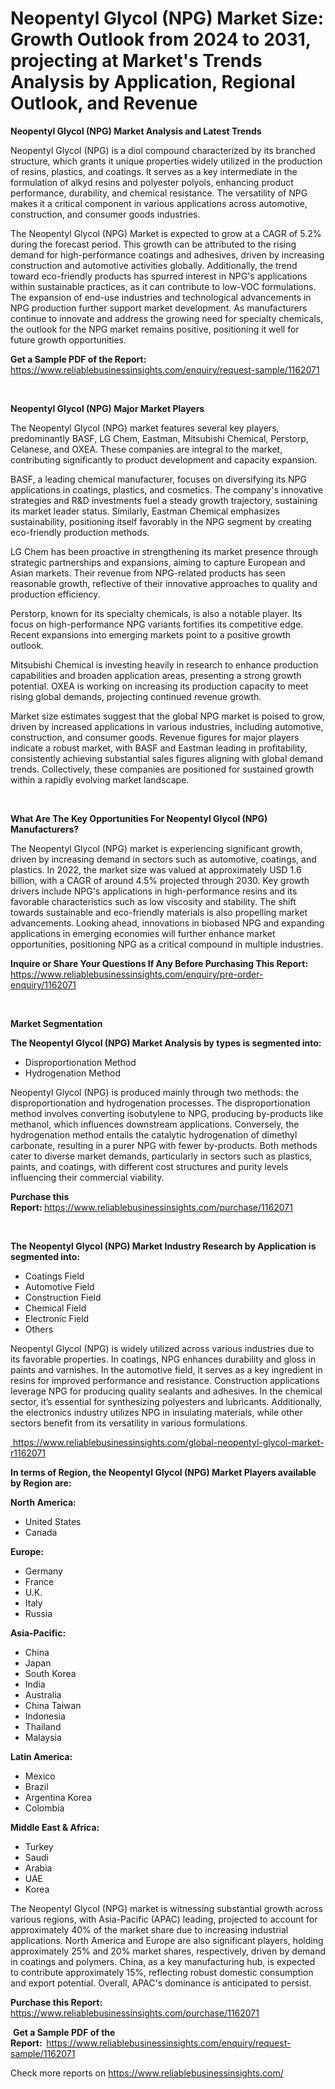 <p><h1>Neopentyl Glycol (NPG) Market Size: Growth Outlook from 2024 to 2031, projecting at Market's Trends Analysis by Application, Regional Outlook, and Revenue</h1></p><p><strong>Neopentyl Glycol (NPG) Market Analysis and Latest Trends</strong></p>
<p><p>Neopentyl Glycol (NPG) is a diol compound characterized by its branched structure, which grants it unique properties widely utilized in the production of resins, plastics, and coatings. It serves as a key intermediate in the formulation of alkyd resins and polyester polyols, enhancing product performance, durability, and chemical resistance. The versatility of NPG makes it a critical component in various applications across automotive, construction, and consumer goods industries.</p><p>The Neopentyl Glycol (NPG) Market is expected to grow at a CAGR of 5.2% during the forecast period. This growth can be attributed to the rising demand for high-performance coatings and adhesives, driven by increasing construction and automotive activities globally. Additionally, the trend toward eco-friendly products has spurred interest in NPG's applications within sustainable practices, as it can contribute to low-VOC formulations. The expansion of end-use industries and technological advancements in NPG production further support market development. As manufacturers continue to innovate and address the growing need for specialty chemicals, the outlook for the NPG market remains positive, positioning it well for future growth opportunities.</p></p>
<p><strong>Get a Sample PDF of the Report:&nbsp;</strong> <a href="https://www.reliablebusinessinsights.com/enquiry/request-sample/1162071?utm_campaign=112&utm_medium=2&utm_source=Github&utm_content=ia&utm_term=27122024&utm_id=neopentyl-glycol-npg">https://www.reliablebusinessinsights.com/enquiry/request-sample/1162071</a></p>
<p>&nbsp;</p>
<p><strong>Neopentyl Glycol (NPG) Major Market Players</strong></p>
<p><p>The Neopentyl Glycol (NPG) market features several key players, predominantly BASF, LG Chem, Eastman, Mitsubishi Chemical, Perstorp, Celanese, and OXEA. These companies are integral to the market, contributing significantly to product development and capacity expansion.</p><p>BASF, a leading chemical manufacturer, focuses on diversifying its NPG applications in coatings, plastics, and cosmetics. The company's innovative strategies and R&D investments fuel a steady growth trajectory, sustaining its market leader status. Similarly, Eastman Chemical emphasizes sustainability, positioning itself favorably in the NPG segment by creating eco-friendly production methods.</p><p>LG Chem has been proactive in strengthening its market presence through strategic partnerships and expansions, aiming to capture European and Asian markets. Their revenue from NPG-related products has seen reasonable growth, reflective of their innovative approaches to quality and production efficiency.</p><p>Perstorp, known for its specialty chemicals, is also a notable player. Its focus on high-performance NPG variants fortifies its competitive edge. Recent expansions into emerging markets point to a positive growth outlook.</p><p>Mitsubishi Chemical is investing heavily in research to enhance production capabilities and broaden application areas, presenting a strong growth potential. OXEA is working on increasing its production capacity to meet rising global demands, projecting continued revenue growth.</p><p>Market size estimates suggest that the global NPG market is poised to grow, driven by increased applications in various industries, including automotive, construction, and consumer goods. Revenue figures for major players indicate a robust market, with BASF and Eastman leading in profitability, consistently achieving substantial sales figures aligning with global demand trends. Collectively, these companies are positioned for sustained growth within a rapidly evolving market landscape.</p></p>
<p>&nbsp;</p>
<p><strong>What Are The Key Opportunities For Neopentyl Glycol (NPG) Manufacturers?</strong></p>
<p><p>The Neopentyl Glycol (NPG) market is experiencing significant growth, driven by increasing demand in sectors such as automotive, coatings, and plastics. In 2022, the market size was valued at approximately USD 1.6 billion, with a CAGR of around 4.5% projected through 2030. Key growth drivers include NPG's applications in high-performance resins and its favorable characteristics such as low viscosity and stability. The shift towards sustainable and eco-friendly materials is also propelling market advancements. Looking ahead, innovations in biobased NPG and expanding applications in emerging economies will further enhance market opportunities, positioning NPG as a critical compound in multiple industries.</p></p>
<p><strong>Inquire or Share Your Questions If Any Before Purchasing This Report:</strong> <a href="https://www.reliablebusinessinsights.com/enquiry/pre-order-enquiry/1162071?utm_campaign=112&utm_medium=2&utm_source=Github&utm_content=ia&utm_term=27122024&utm_id=neopentyl-glycol-npg">https://www.reliablebusinessinsights.com/enquiry/pre-order-enquiry/1162071</a></p>
<p>&nbsp;</p>
<p><strong>Market Segmentation</strong></p>
<p><strong>The Neopentyl Glycol (NPG) Market Analysis by types is segmented into:</strong></p>
<p><ul><li>Disproportionation Method</li><li>Hydrogenation Method</li></ul></p>
<p><p>Neopentyl Glycol (NPG) is produced mainly through two methods: the disproportionation and hydrogenation processes. The disproportionation method involves converting isobutylene to NPG, producing by-products like methanol, which influences downstream applications. Conversely, the hydrogenation method entails the catalytic hydrogenation of dimethyl carbonate, resulting in a purer NPG with fewer by-products. Both methods cater to diverse market demands, particularly in sectors such as plastics, paints, and coatings, with different cost structures and purity levels influencing their commercial viability.</p></p>
<p><strong>Purchase this Report:&nbsp;</strong><a href="https://www.reliablebusinessinsights.com/purchase/1162071?utm_campaign=112&utm_medium=2&utm_source=Github&utm_content=ia&utm_term=27122024&utm_id=neopentyl-glycol-npg">https://www.reliablebusinessinsights.com/purchase/1162071</a></p>
<p>&nbsp;</p>
<p><strong>The Neopentyl Glycol (NPG) Market Industry Research by Application is segmented into:</strong></p>
<p><ul><li>Coatings Field</li><li>Automotive Field</li><li>Construction Field</li><li>Chemical Field</li><li>Electronic Field</li><li>Others</li></ul></p>
<p><p>Neopentyl Glycol (NPG) is widely utilized across various industries due to its favorable properties. In coatings, NPG enhances durability and gloss in paints and varnishes. In the automotive field, it serves as a key ingredient in resins for improved performance and resistance. Construction applications leverage NPG for producing quality sealants and adhesives. In the chemical sector, it’s essential for synthesizing polyesters and lubricants. Additionally, the electronics industry utilizes NPG in insulating materials, while other sectors benefit from its versatility in various formulations.</p></p>
<p><a href="https://www.reliablebusinessinsights.com/global-neopentyl-glycol-market-r1162071?utm_campaign=112&utm_medium=2&utm_source=Github&utm_content=ia&utm_term=27122024&utm_id=neopentyl-glycol-npg">&nbsp;https://www.reliablebusinessinsights.com/global-neopentyl-glycol-market-r1162071</a></p>
<p><strong>In terms of Region, the Neopentyl Glycol (NPG) Market Players available by Region are:</strong></p>
<p>
    <p> <strong> North America: </strong>
        <ul>
            <li>United States</li>
            <li>Canada</li>
        </ul>
        </p> 
    <p> <strong> Europe: </strong>
        <ul>
            <li>Germany</li>
            <li>France</li>
            <li>U.K.</li>
            <li>Italy</li>
            <li>Russia</li>
        </ul>
        </p> 
    <p> <strong> Asia-Pacific: </strong>
        <ul>
            <li>China</li>
            <li>Japan</li>
            <li>South Korea</li>
            <li>India</li>
            <li>Australia</li>
            <li>China Taiwan</li>
            <li>Indonesia</li>
            <li>Thailand</li>
            <li>Malaysia</li>
        </ul>
        </p> 
    <p> <strong> Latin America: </strong>
        <ul>
            <li>Mexico</li>
            <li>Brazil</li>
            <li>Argentina Korea</li>
            <li>Colombia</li>
        </ul>
        </p> 
    <p> <strong> Middle East & Africa: </strong>
        <ul>
            <li>Turkey</li>
            <li>Saudi</li>
            <li>Arabia</li>
            <li>UAE</li>
            <li>Korea</li>
        </ul>
    </p>
    </p>
<p><p>The Neopentyl Glycol (NPG) market is witnessing substantial growth across various regions, with Asia-Pacific (APAC) leading, projected to account for approximately 40% of the market share due to increasing industrial applications. North America and Europe are also significant players, holding approximately 25% and 20% market shares, respectively, driven by demand in coatings and polymers. China, as a key manufacturing hub, is expected to contribute approximately 15%, reflecting robust domestic consumption and export potential. Overall, APAC's dominance is anticipated to persist.</p></p>
<p><strong>Purchase this Report: </strong><a href="https://www.reliablebusinessinsights.com/purchase/1162071?utm_campaign=112&utm_medium=2&utm_source=Github&utm_content=ia&utm_term=27122024&utm_id=neopentyl-glycol-npg">https://www.reliablebusinessinsights.com/purchase/1162071</a></p>
<p>&nbsp;<strong>Get a Sample PDF of the Report:&nbsp;&nbsp;</strong><a href="https://www.reliablebusinessinsights.com/enquiry/request-sample/1162071?utm_campaign=112&utm_medium=2&utm_source=Github&utm_content=ia&utm_term=27122024&utm_id=neopentyl-glycol-npg">https://www.reliablebusinessinsights.com/enquiry/request-sample/1162071</a></p>
<p><strong></strong></p>
<p>Check more reports on <a href="https://www.reliablebusinessinsights.com/?utm_campaign=112&utm_medium=2&utm_source=Github&utm_content=ia&utm_term=27122024&utm_id=neopentyl-glycol-npg">https://www.reliablebusinessinsights.com/</a></p>